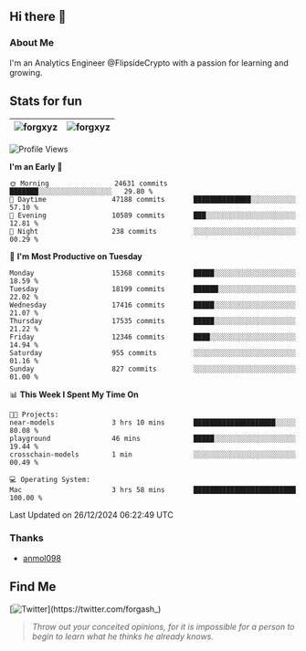 ## Hi there 👋

### About Me

I'm an Analytics Engineer @FlipsideCrypto with a passion for learning and growing.
  
## Stats for fun

| <img align="center" src="https://github-readme-streak-stats.herokuapp.com/?user=forgxyz&theme=tokyonight" alt="forgxyz" /> | <img align="center" src="https://github-readme-stats.vercel.app/api?username=forgxyz&theme=tokyonight&show_icons=true" alt="forgxyz" /> |
| ------------- |------------- |


<!--START_SECTION:waka-->
![Profile Views](http://img.shields.io/badge/Profile%20Views-0-blue)

**I'm an Early 🐤** 

```text
🌞 Morning                24631 commits       ███████░░░░░░░░░░░░░░░░░░   29.80 % 
🌆 Daytime                47188 commits       ██████████████░░░░░░░░░░░   57.10 % 
🌃 Evening                10589 commits       ███░░░░░░░░░░░░░░░░░░░░░░   12.81 % 
🌙 Night                  238 commits         ░░░░░░░░░░░░░░░░░░░░░░░░░   00.29 % 
```
📅 **I'm Most Productive on Tuesday** 

```text
Monday                   15368 commits       █████░░░░░░░░░░░░░░░░░░░░   18.59 % 
Tuesday                  18199 commits       ██████░░░░░░░░░░░░░░░░░░░   22.02 % 
Wednesday                17416 commits       █████░░░░░░░░░░░░░░░░░░░░   21.07 % 
Thursday                 17535 commits       █████░░░░░░░░░░░░░░░░░░░░   21.22 % 
Friday                   12346 commits       ████░░░░░░░░░░░░░░░░░░░░░   14.94 % 
Saturday                 955 commits         ░░░░░░░░░░░░░░░░░░░░░░░░░   01.16 % 
Sunday                   827 commits         ░░░░░░░░░░░░░░░░░░░░░░░░░   01.00 % 
```


📊 **This Week I Spent My Time On** 

```text
🐱‍💻 Projects: 
near-models              3 hrs 10 mins       ████████████████████░░░░░   80.08 % 
playground               46 mins             █████░░░░░░░░░░░░░░░░░░░░   19.44 % 
crosschain-models        1 min               ░░░░░░░░░░░░░░░░░░░░░░░░░   00.49 % 

💻 Operating System: 
Mac                      3 hrs 58 mins       █████████████████████████   100.00 % 
```


 Last Updated on 26/12/2024 06:22:49 UTC
<!--END_SECTION:waka-->

### Thanks
 - [anmol098](https://github.com/anmol098/waka-readme-stats/)
  
## Find Me
[![Twitter](https://img.shields.io/twitter/url/https/twitter.com/forgash_.svg?style=social&label=Follow%20%40forgash_)](https://twitter.com/forgash_)


> *Throw out your conceited opinions, for it is impossible for a person to begin to learn what he thinks he already knows.* 
